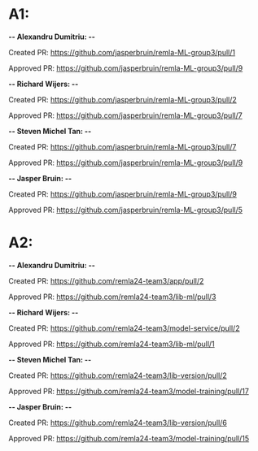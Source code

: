 # A1:

**-- Alexandru Dumitriu: --**

Created PR: https://github.com/jasperbruin/remla-ML-group3/pull/1

Approved PR: https://github.com/jasperbruin/remla-ML-group3/pull/9

**-- Richard Wijers: --**

Created PR: https://github.com/jasperbruin/remla-ML-group3/pull/2

Approved PR: https://github.com/jasperbruin/remla-ML-group3/pull/7

**-- Steven Michel Tan: --**

Created PR: https://github.com/jasperbruin/remla-ML-group3/pull/7

Approved PR: https://github.com/jasperbruin/remla-ML-group3/pull/9

**-- Jasper Bruin: --**

Created PR: https://github.com/jasperbruin/remla-ML-group3/pull/9

Approved PR: https://github.com/jasperbruin/remla-ML-group3/pull/5


# A2:

**-- Alexandru Dumitriu: --**

Created PR: https://github.com/remla24-team3/app/pull/2

Approved PR: https://github.com/remla24-team3/lib-ml/pull/3

**-- Richard Wijers: --**

Created PR: https://github.com/remla24-team3/model-service/pull/2

Approved PR: https://github.com/remla24-team3/lib-ml/pull/1

**-- Steven Michel Tan: --**

Created PR: https://github.com/remla24-team3/lib-version/pull/2

Approved PR: https://github.com/remla24-team3/model-training/pull/17

**-- Jasper Bruin: --**

Created PR: https://github.com/remla24-team3/lib-version/pull/6

Approved PR: https://github.com/remla24-team3/model-training/pull/15